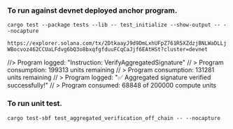 ### To run against devnet deployed anchor program. 

`cargo test --package tests --lib -- test_initialize --show-output -- --nocapture`

`https://explorer.solana.com/tx/2DtkaayJ9d9DmLxhUFpZ761R5XZdzjBNLWaDLLjWBocvoz462CCUaLFdvg6bQ3o8bxqfgfduuFCqCaJjf6EAtHSt?cluster=devnet`

//> Program logged: "Instruction: VerifyAggregatedSignature"
// > Program consumption: 199313 units remaining
// > Program consumption: 131281 units remaining
// > Program logged: "✅ Aggregated signature verified successfully!"
// > Program consumed: 68848 of 200000 compute units

### To run unit test. 

`cargo test-sbf test_aggregated_verification_off_chain -- --nocapture`

